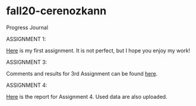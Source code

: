 # fall20-cerenozkann

Progress Journal

ASSIGNMENT 1:

[Here](files/Homework1-HTML.html) is my first assignment. It is not perfect, but I hope you enjoy my work!

ASSIGNMENT 3:

Comments and results for 3rd Assignment can be found [here](files/Homework-3.html).

ASSIGNMENT 4: 

[Here](files/HW4.html) is the report for Assignment 4. Used data are also uploaded.
